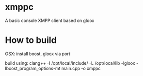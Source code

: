 xmppc
=====

A basic console XMPP client based on gloox

How to build
=====
OSX: 
install boost, gloox via port

build using: clang++ -I /opt/local/include/ -L /opt/local/lib -lgloox -lboost_program_options-mt main.cpp -o xmppc
